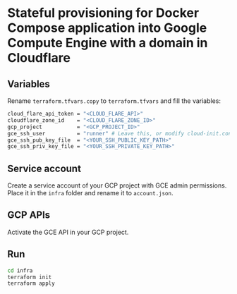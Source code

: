 # Stateful provisioning for Docker Compose application into Google Compute Engine with a domain in Cloudflare

## Variables
Rename `terraform.tfvars.copy` to `terraform.tfvars` and fill the variables:

```sh
cloud_flare_api_token = "<CLOUD_FLARE_API>"
cloudflare_zone_id    = "<CLOUD_FLARE_ZONE_ID>"
gcp_project           = "<GCP_PROJECT_ID>"
gce_ssh_user          = "runner" # Leave this, or modify cloud-init.conf for whit different user
gce_ssh_pub_key_file  = "<YOUR_SSH_PUBLIC_KEY_PATH>"
gce_ssh_priv_key_file = "<YOUR_SSH_PRIVATE_KEY_PATH>"
```

## Service account
Create a service account of your GCP project with GCE admin permissions. Place it in the `infra` folder and rename it to `account.json`.

## GCP APIs
Activate the GCE API in your GCP project.

## Run
```sh
cd infra
terraform init
terraform apply
```